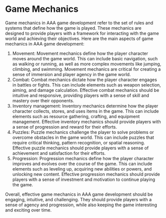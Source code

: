 # Game Mechanics 

Game mechanics in AAA game development refer to the set of rules and systems that define how the game is played. These mechanics are designed to provide players with a framework for interacting with the game world and achieving their objectives. Here are the main aspects of game mechanics in AAA game development:

1. Movement: Movement mechanics define how the player character moves around the game world. This can include basic navigation, such as walking or running, as well as more complex movements like jumping, climbing, and swimming. Movement mechanics are critical for creating a sense of immersion and player agency in the game world.
2. Combat: Combat mechanics dictate how the player character engages in battles or fights. This can include elements such as weapon selection, aiming, and damage calculation. Effective combat mechanics should be intuitive and responsive, providing players with a sense of skill and mastery over their opponents.
3. Inventory management: Inventory mechanics determine how the player character collects, stores, and uses items in the game. This can include elements such as resource gathering, crafting, and equipment management. Effective inventory mechanics should provide players with a sense of progression and reward for their efforts.
4. Puzzles: Puzzle mechanics challenge the player to solve problems or overcome obstacles in the game world. This can include puzzles that require critical thinking, pattern recognition, or spatial reasoning. Effective puzzle mechanics should provide players with a sense of achievement and satisfaction for their efforts.
5. Progression: Progression mechanics define how the player character improves and evolves over the course of the game. This can include elements such as leveling up, acquiring new abilities or powers, and unlocking new content. Effective progression mechanics should provide players with a sense of investment and motivation to continue playing the game.

Overall, effective game mechanics in AAA game development should be engaging, intuitive, and challenging. They should provide players with a sense of agency and progression, while also keeping the game interesting and exciting over time.
